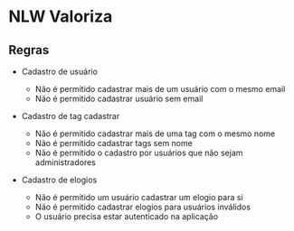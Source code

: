 # NLW Valoriza

## Regras

- Cadastro de usuário

  - Não é permitido cadastrar mais de um usuário com o mesmo email
  - Não é permitido cadastrar usuário sem email 

- Cadastro de tag cadastrar  

  - Não é permitido cadastrar mais de uma tag com o mesmo nome 
  - Não é permitido cadastrar tags sem nome
  - Não é permitido o cadastro por usuários que não sejam administradores

- Cadastro de elogios

  - Não é permitido um usuário cadastrar um elogio para si
  - Não é permitido cadastrar elogios para usuários inválidos
  - O usuário precisa estar autenticado na aplicação